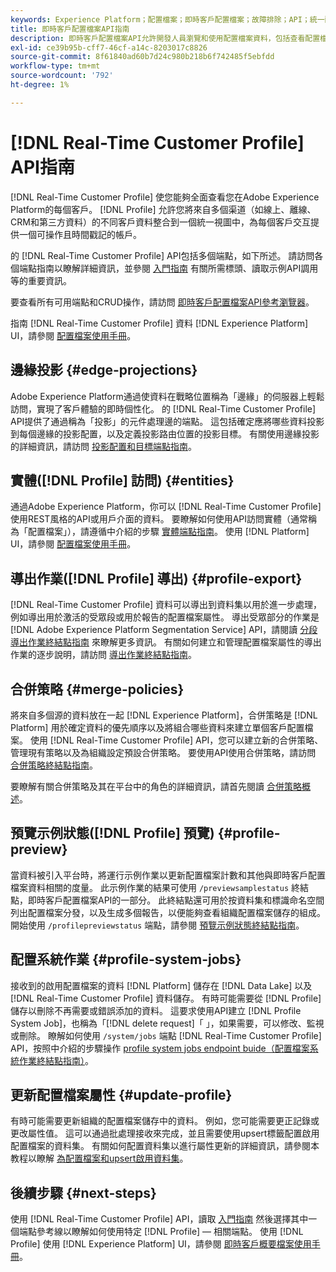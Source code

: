 ```yaml
---
keywords: Experience Platform；配置檔案；即時客戶配置檔案；故障排除；API；統一配置檔案；統一配置檔案；配置檔案；rtcp；啟用配置檔案；啟用配置檔案
title: 即時客戶配置檔案API指南
description: 即時客戶配置檔案API允許開發人員瀏覽和使用配置檔案資料，包括查看配置檔案、建立和更新合併策略、導出或示例配置檔案資料以及刪除不再需要或錯誤添加的配置檔案資料。 請遵循本指南以了解如何使用 API 執行關鍵作業。
exl-id: ce39b95b-cff7-46cf-a14c-8203017c8826
source-git-commit: 8f61840ad60b7d24c980b218b6f742485f5ebfdd
workflow-type: tm+mt
source-wordcount: '792'
ht-degree: 1%

---
```


# [!DNL Real-Time Customer Profile] API指南

[!DNL Real-Time Customer Profile] 使您能夠全面查看您在Adobe Experience Platform的每個客戶。 [!DNL Profile] 允許您將來自多個渠道（如線上、離線、CRM和第三方資料）的不同客戶資料整合到一個統一視圖中，為每個客戶交互提供一個可操作且時間戳記的帳戶。

的 [!DNL Real-Time Customer Profile] API包括多個端點，如下所述。 請訪問各個端點指南以瞭解詳細資訊，並參閱 [入門指南](getting-started.md) 有關所需標頭、讀取示例API調用等的重要資訊。

要查看所有可用端點和CRUD操作，請訪問 [即時客戶配置檔案API參考瀏覽器](https://www.adobe.com/go/profile-apis-en)。

指南 [!DNL Real-Time Customer Profile] 資料 [!DNL Experience Platform] UI，請參閱 [配置檔案使用手冊](../ui/user-guide.md)。

<!-- ## (Alpha) Computed attributes {#computed-attributes}

>[!IMPORTANT]
>
>Computed attribute functionality is in alpha and is not available to all users. Documentation and functionality are subject to change.

Computed attributes are functions used to aggregate event-level data into profile-level attributes. These functions are automatically computed so that they can be used across segmentation, activation, and personalization.

Each computed attribute contains an expression, or "rule", that evaluates incoming data and stores the resulting value in a profile attribute. These computations help you to easily answer questions related to things like lifetime purchase value, time between purchases, or number of application opens, without requiring you to manually perform complex calculations each time the information is needed. These computed attribute values can then be viewed in a profile, used to create a segment, or accessed through a number of different access patterns.

You can create, view, edit, and delete computed attributes using the `config/computedAttributes` endpoint. To learn how to use computed attributes, refer to the [computed attributes overview](../computed-attributes/overview.md). For API operations, visit the [computed attributes API endpoint guide](../computed-attributes/ca-api.md). -->

## 邊緣投影 {#edge-projections}

Adobe Experience Platform通過使資料在戰略位置稱為「邊緣」的伺服器上輕鬆訪問，實現了客戶體驗的即時個性化。 的 [!DNL Real-Time Customer Profile] API提供了通過稱為「投影」的元件處理邊的端點。 這包括確定應將哪些資料投影到每個邊緣的投影配置，以及定義投影路由位置的投影目標。 有關使用邊緣投影的詳細資訊，請訪問 [投影配置和目標端點指南](edge-projections.md)。

## 實體([!DNL Profile] 訪問) {#entities}

通過Adobe Experience Platform，你可以 [!DNL Real-Time Customer Profile] 使用REST風格的API或用戶介面的資料。 要瞭解如何使用API訪問實體（通常稱為「配置檔案」），請遵循中介紹的步驟 [實體端點指南](entities.md)。 使用 [!DNL Platform] UI，請參閱 [配置檔案使用手冊](../ui/user-guide.md)。

## 導出作業([!DNL Profile] 導出) {#profile-export}

[!DNL Real-Time Customer Profile] 資料可以導出到資料集以用於進一步處理，例如導出用於激活的受眾段或用於報告的配置檔案屬性。 導出受眾部分的作業是 [!DNL Adobe Experience Platform Segmentation Service] API，請閱讀 [分段導出作業終結點指南](../../profile/api/export-jobs.md) 來瞭解更多資訊。 有關如何建立和管理配置檔案屬性的導出作業的逐步說明，請訪問 [導出作業終結點指南](export-jobs.md)。

## 合併策略 {#merge-policies}

將來自多個源的資料放在一起 [!DNL Experience Platform]，合併策略是 [!DNL Platform] 用於確定資料的優先順序以及將組合哪些資料來建立單個客戶配置檔案。 使用 [!DNL Real-Time Customer Profile] API，您可以建立新的合併策略、管理現有策略以及為組織設定預設合併策略。 要使用API使用合併策略，請訪問 [合併策略終結點指南](merge-policies.md)。

要瞭解有關合併策略及其在平台中的角色的詳細資訊，請首先閱讀 [合併策略概述](../merge-policies/overview.md)。

## 預覽示例狀態([!DNL Profile] 預覽) {#profile-preview}

當資料被引入平台時，將運行示例作業以更新配置檔案計數和其他與即時客戶配置檔案資料相關的度量。 此示例作業的結果可使用 `/previewsamplestatus` 終結點，即時客戶配置檔案API的一部分。 此終結點還可用於按資料集和標識命名空間列出配置檔案分發，以及生成多個報告，以便能夠查看組織配置檔案儲存的組成。  開始使用 `/profilepreviewstatus` 端點，請參閱 [預覽示例狀態終結點指南](preview-sample-status.md)。

## 配置系統作業 {#profile-system-jobs}

接收到的啟用配置檔案的資料 [!DNL Platform] 儲存在 [!DNL Data Lake] 以及 [!DNL Real-Time Customer Profile] 資料儲存。 有時可能需要從 [!DNL Profile] 儲存以刪除不再需要或錯誤添加的資料。 這要求使用API建立 [!DNL Profile System Job]，也稱為「[!DNL delete request]「 」，如果需要，可以修改、監視或刪除。 瞭解如何使用 `/system/jobs` 端點 [!DNL Real-Time Customer Profile] API，按照中介紹的步驟操作 [profile system jobs endpoint buide（配置檔案系統作業終結點指南）](profile-system-jobs.md)。

## 更新配置檔案屬性 {#update-profile}

有時可能需要更新組織的配置檔案儲存中的資料。 例如，您可能需要更正記錄或更改屬性值。 這可以通過批處理接收來完成，並且需要使用upsert標籤配置啟用配置檔案的資料集。 有關如何配置資料集以進行屬性更新的詳細資訊，請參閱本教程以瞭解 [為配置檔案和upsert啟用資料集](../../catalog/datasets/enable-upsert.md)。

## 後續步驟 {#next-steps}

使用 [!DNL Real-Time Customer Profile] API，讀取 [入門指南](getting-started.md) 然後選擇其中一個端點參考線以瞭解如何使用特定 [!DNL Profile] — 相關端點。 使用 [!DNL Profile] 使用 [!DNL Experience Platform] UI，請參閱 [即時客戶概要檔案使用手冊](../ui/user-guide.md)。
